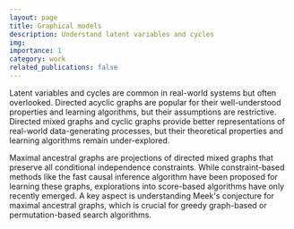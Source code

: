 ```yaml
---
layout: page
title: Graphical models
description: Understand latent variables and cycles
img:
importance: 1
category: work
related_publications: false
---
```


Latent variables and cycles are common in real-world systems but often overlooked. Directed acyclic graphs are popular for their well-understood properties and learning algorithms, but their assumptions are restrictive. Directed mixed graphs and cyclic graphs provide better representations of real-world data-generating processes, but their theoretical properties and learning algorithms remain under-explored.

Maximal ancestral graphs are projections of directed mixed graphs that preserve all conditional independence constraints. While constraint-based methods like the fast causal inference algorithm have been proposed for learning these graphs, explorations into score-based algorithms have only recently emerged. A key aspect is understanding Meek's conjecture for maximal ancestral graphs, which is crucial for greedy graph-based or permutation-based search algorithms.
